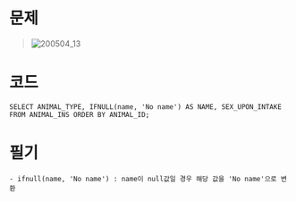 # 문제
> ![200504_13](https://user-images.githubusercontent.com/48504392/80968322-b8604200-8e52-11ea-9db5-94d37dbdce36.png)  

# 코드
~~~mysql
SELECT ANIMAL_TYPE, IFNULL(name, 'No name') AS NAME, SEX_UPON_INTAKE FROM ANIMAL_INS ORDER BY ANIMAL_ID;
~~~

# 필기
~~~
- ifnull(name, 'No name') : name이 null값일 경우 해당 값을 'No name'으로 변환
~~~
